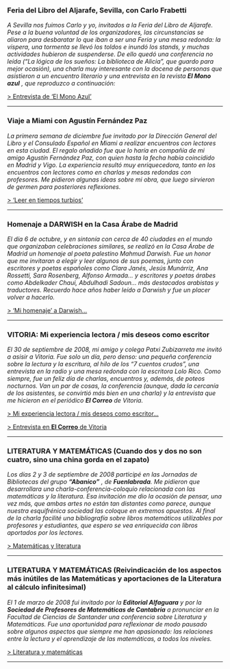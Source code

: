 ### Feria del Libro del Aljarafe, Sevilla, con Carlo Frabetti



_A Sevilla nos fuimos Carlo y yo, invitados a la Feria del Libro de Aljarafe.
Pese a la buena voluntad de los organizadores, las circunstancias se aliaron
para desbaratar lo que iban a ser una Feria y una mesa redonda: la víspera,
una tormenta se llevó los toldos e inundó los stands, y muchas actividades
hubieron de suspenderse. De ello quedó una conferencia no leída (“La lógica
de los sueños: La biblioteca de Alicia”, que guardo para mejor ocasión), una
charla muy interesante con la docena de personas que asistieron a un
encuentro literario y una entrevista en la revista **El Mono azul** , que
reproduzco a continuación:_

[> Entrevista de ‘El Mono Azul’](/conferencias/mono-azul)

* * *

### Viaje a Miami con Agustín Fernández Paz



_La primera semana de diciembre fue invitado por la Dirección General del
Libro y el Consulado Español en Miami a realizar encuentros con lectores en
esta ciudad. El regalo añadido fue que lo haría en compañía de mi amigo
Agustín Fernández Paz, con quien hasta la fecha había coincidido en Madrid y
Vigo. La experiencia resultó muy enriquecedora, tanto en los encuentros con
lectores como en charlas y mesas redondas con profesores. Me pidieron algunas
ideas sobre mi obra, que luego sirvieron de germen para posteriores
reflexiones._

[> ‘Leer en tiempos turbios’](/conferencias/confe-miami)

* * *

### Homenaje a DARWISH en la Casa Árabe de Madrid



_El día 6 de octubre, y en sintonía con cerca de 40 ciudades en el mundo que
organizaban celebraciones similares, se realizó en la Casa Árabe de Madrid un
homenaje al poeta palestino Mahmud Darwish. Fue un honor que me invitaran a
elegir y leer algunos de sus poemas, junto con escritores y poetas españoles
como Clara Janés, Jesús Munárriz, Ana Rossetti, Sara Rosenberg, Alfonso
Armada… y escritores y poetas árabes como Abdelkader Chaui, Abdulhadi Sadoun…
más destacados arabistas y traductores. Recuerdo hace años haber leído a
Darwish y fue un placer volver a hacerlo._

[> ‘Mi homenaje’ a Darwish…](/conferencias/darwish-casaarabe)

* * *

### VITORIA: Mi experiencia lectora / mis deseos como escritor



_El 30 de septiembre de 2008, mi amigo y colega Patxi Zubizarreta me invitó a
asisir a Vitoria. Fue solo un día, pero denso: una pequeña conferencia sobre
la lectura y la escritura, al hilo de los “7 cuentos crudos”, una entrevista
en la radio y una mesa redonda con la escritora Lolo Rico. Como siempre, fue
un feliz día de charlas, encuentros y, además, de poteos nocturnos. Van un
par de cosas, la conferencia (aunque, dada la cercanía de los asistentes, se
convirtió más bien en una charla) y la entrevista que me hicieron en el
periódico **El Correo** de Vitoria._

[> Mi experiencia lectora / mis deseos como
escritor…](/conferencias/conferencia-vitoria)

[> Entrevista en **El Correo** de
Vitoria](/conferencias/entrevista-vitoria)

* * *

### LITERATURA Y MATEMÁTICAS (Cuando dos y dos no son cuatro, sino una china gorda en el zapato)


_Los días 2 y 3 de septiembre de 2008 participé en las Jornadas de
Bibliotecas del grupo **“Abanico”** , de **Fuenlabrada**. Me pidieron que
desarrollara una charla-conferencia-coloquio relacionada con las matemáticas
y la literatura. Esa invitación me dio la ocasión de pensar, una vez más, que
ambas artes no están tan distantes como parece, aunque nuestra esquifrénica
sociedad las coloque en extremos opuestos. Al final de la charla facilité una
bibliografía sobre libros matemáticos utilizables por profesores y
estudiantes, que espero se vea enriquecida con libros aportados por los
lectores._

[> Matemáticas y literatura](/conferencias/matsylitfuenlabrada)

* * *

### LITERATURA Y MATEMÁTICAS (Reivindicación de los aspectos más inútiles de las Matemáticas y aportaciones de la Literatura al cálculo infinitesimal)


_El 1 de marzo de 2008 fui invitado por la **Editorial Alfaguara** y por la
**Sociedad de Profesores de Matemáticas de Cantabria** a pronunciar en la
Facultad de Ciencias de Santander una conferencia sobre Literatura y
Matemáticas. Fue una oportunidad para reflexionar de modo pausado sobre
algunos aspectos que siempre me han apasionado: las relaciones entre la
lectura y el aprendizaje de las matemáticas, a todos los niveles._

[> Literatura y matemáticas](/conferencias/literaturaymatematicas)

* * *
